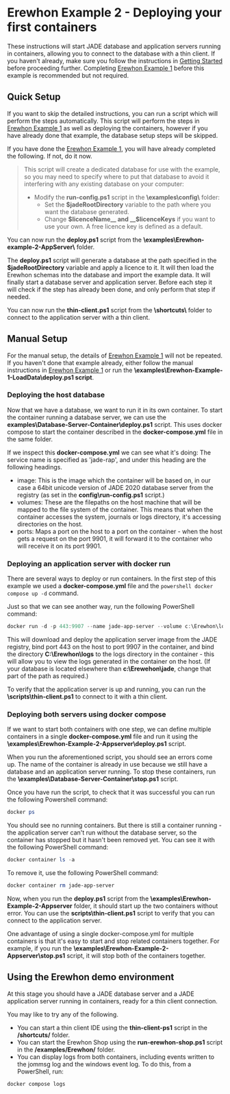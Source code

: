 # Erewhon Example 2 - Deploying your first containers

These instructions will start JADE database and application servers running in containers, allowing you to connect to the database with a thin client.
If you haven't already, make sure you follow the instructions in [Getting Started](./getting-started.md) before proceeding further. Completing [Erewhon Example 1](./ErewhonExample1) before this example is recommended but not required.

## Quick Setup

If you want to skip the detailed instructions, you can run a script which will perform the steps automatically. This script will perform the steps in [Erewhon Example 1](./ErewhonExample1) as well as deploying the containers, however if you have already done that example, the database setup steps will be skipped.

If you have done the [Erewhon Example 1](./ErewhonExample1), you will have already completed the following. If not, do it now.

> This script will create a dedicated database for use with the example, so you may need to specify where to put that database to avoid it interfering with any existing database on your computer:
>
> - Modify the __run-config.ps1__ script in the __\examples\config\\__ folder:
>   - Set the __$jadeRootDirectory__ variable to the path where you want the database generated.
>   - Change __$licenceName__ and __$licenceKeys__ if you want to use your own. A free licence key is defined as a default.

You can now run the __deploy.ps1__ script from the __\examples\Erewhon-example-2-AppServer\\__ folder.

The __deploy.ps1__ script will generate a database at the path specified in the __$jadeRootDirectory__ variable and apply a  licence to it. It will then load the Erewhon schemas into the database and import the example data. It will finally start a database server and application server. Before each step it will check if the step has already been done, and only perform that step if needed.

You can now run the __thin-client.ps1__ script from the __\shortcuts\\__ folder to connect to the application server with a thin client.

## Manual Setup

For the manual setup, the details of [Erewhon Example 1](./ErewhonExample1) will not be repeated. If you haven't done that example already, either follow the manual instructions in [Erewhon Example 1](./ErewhonExample1) or run the __\examples\Erewhon-Example-1-LoadData\deploy.ps1 script__.

### Deploying the host database

Now that we have a database, we want to run it in its own container. To start the container running a database server, we can use the __examples\Database-Server-Container\deploy.ps1__ script. This uses docker compose to start the container described in the __docker-compose.yml__ file in the same folder.

If we inspect this __docker-compose.yml__ we can see what it's doing:
The service name is specified as 'jade-rap', and under this heading are the following headings.

- image: This is the image which the container will be based on, in our case a 64bit unicode version of JADE 2020 database server from the registry (as set in the __config\run-config.ps1__ script.)
- volumes: These are the filepaths on the host machine that will be mapped to the file system of the container. This means that when the container accesses the system, journals or logs directory, it's accessing directories on the host.
- ports: Maps a port on the host to a port on the container - when the host gets a request on the port 9901, it will forward it to the container who will receive it on its port 9901.

### Deploying an application server with docker run

There are several ways to deploy or run containers. In the first step of this example we used a __docker-compose.yml__ file and the ```powershell docker compose up -d``` command.

Just so that we can see another way, run the following PowerShell command:

```powershell
docker run -d -p 443:9907 --name jade-app-server --volume c:\Erewhon\logs:c:\jade\logs  registry.jadeworld.io/jade/application-server:20.0.02-x64-U
```

This will download and deploy the application server image from the JADE registry, bind port 443 on the host to port 9907 in the container, and bind the directory __C:\Erewhon\logs__ to the logs directory in the container - this will allow you to view the logs generated in the container on the host. (If your database is located elsewhere than __c:\Erewehon\jade__, change that part of the path as required.)

To verify that the application server is up and running, you can run the __\scripts\thin-client.ps1__ to connect to it with a thin client.

### Deploying both servers using docker compose

If we want to start both containers with one step, we can define multiple containers in a single __docker-compose.yml__ file and run it using the __\examples\Erewhon-Example-2-Appserver\deploy.ps1__ script.

When you run the aforementioned script, you should see an errors come up. The name of the container is already in use because we still have a database and an application server running. To stop these containers, run the __\examples\Database-Server-Container\stop.ps1__ script.

Once you have run the script, to check that it was successful you can run the following Powershell command:

```powershell
docker ps
```

You should see no running containers. But there is still a container running - the application server can't run without the database server, so the container has stopped but it hasn't been removed yet. You can see it with the following PowerShell command:

```powershell
docker container ls -a
```

To remove it, use the following PowerShell command:

```powershell
docker container rm jade-app-server
```

Now, when you run the __deploy.ps1__ script from the __\examples\Erewhon-Example-2-Appserver__ folder, it should start up the two containers without error. You can use the __scripts\thin-client.ps1__ script to verify that you can connect to the application server.

One advantage of using a single docker-compose.yml for multiple containers is that it's easy to start and stop related containers together. For example, if you run the __\examples\Erewhon-Example-2-Appserver\stop.ps1__ script, it will stop both of the containers together.

## Using the Erewhon demo environment

At this stage you should have a JADE database server and a JADE application server running in containers, ready for a thin client connection.

You may like to try any of the following.

- You can start a thin client IDE using the __thin-client-ps1__ script in the __/shortcuts/__ folder.
- You can start the Erewhon Shop using the __run-erewhon-shop.ps1__ script in the __/examples/Erewhon/__ folder.
- You can display logs from both containers, including events written to the  jommsg log and the windows event log. To do this, from a PowerShell, run:

```powershell
docker compose logs
```
